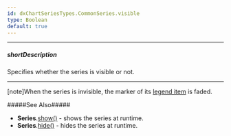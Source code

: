 ```yaml
---
id: dxChartSeriesTypes.CommonSeries.visible
type: Boolean
default: true
---
```

---
##### shortDescription
Specifies whether the series is visible or not.

---
[note]When the series is invisible, the marker of its [legend item](/concepts/05%20UI%20Components/Chart/35%20Legend/00%20Overview.md '/Documentation/Guide/UI_Components/Chart/Legend/Overview/') is faded.

#####See Also#####
- **Series**.[show()](/api-reference/10%20UI%20Components/BaseChart/7%20Chart%20Elements/Series/3%20Methods/show().md '/Documentation/ApiReference/UI_Components/dxChart/Chart_Elements/Series/Methods/#show') - shows the series at runtime.
- **Series**.[hide()](/api-reference/10%20UI%20Components/BaseChart/7%20Chart%20Elements/Series/3%20Methods/hide().md '/Documentation/ApiReference/UI_Components/dxChart/Chart_Elements/Series/Methods/#hide') - hides the series at runtime.